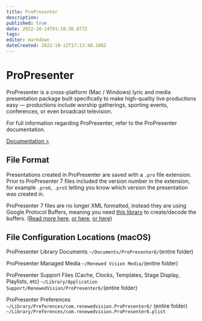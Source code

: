 ```yaml
---
title: ProPresenter
description: 
published: true
date: 2022-10-14T01:10:36.877Z
tags: 
editor: markdown
dateCreated: 2022-10-12T17:13:40.180Z
---
```


# ProPresenter

ProPresenter is a cross-platform (Mac / Windows) lyric and media presentation package built specifically to make high-quality live productions easy — productions include worship gatherings, sporting events, conferences, or even broadcast television.

For full information regarding ProPresenter, refer to the ProPresenter documentation.

[Documentation >](https://www.google.com/?q=propresenter+documentation+filetype%3apdf)

## File Format
Presentations created in ProPresenter are saved with a `.pro` file extension. Prior to ProPresenter 7 files included the version number in the extension, for example `.pro6`, `.pro5` letting you know which version the presentation was created in.

ProPresenter 7 files are no longer XML formatted, instead they are using Google Protocol Buffers, meaning you need [this library](https://github.com/greyshirtguy/ProPresenter7-Proto) to create/decode the buffers. ([Read more here](https://greyshirtguy.com/blog/pro7fileformat1/), [or here](https://greyshirtguy.com/blog/pro7fileformat1/), [or here](https://web.archive.org/web/20210930091545/https://greyshirtguy.com/blog/propresenter-7-file-format-part-3/))

## File Configuration Locations (macOS)

ProPresenter Library Documents
`~/Documents/ProPresenter6/`(entire folder)

ProPresenter Managed Media
`~/Renewed Vision Media/`(entire folder)

ProPresenter Support Files (Cache, Clocks, Templates, Stage Display, Playlists, etc)
`~/Library/Application Support/RenewedVision/ProPresenter6/`(entire folder)

ProPresenter Preferences
`~/Library/Preferences/com.renewedvision.ProPresenter6/` (entire folder)
`~/Library/Preferences/com.renewedvision.ProPresenter6.plist`